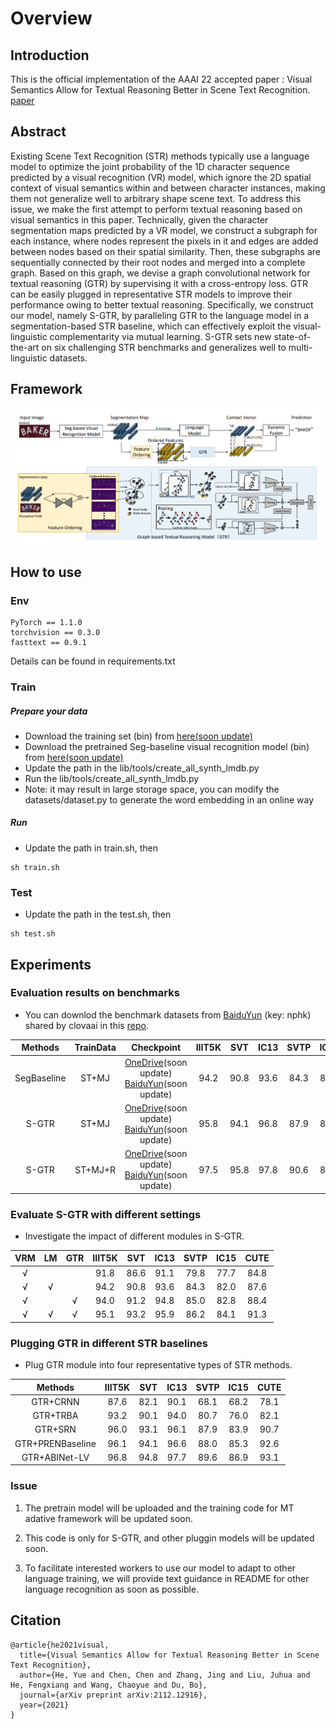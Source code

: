 # Overview

## Introduction
This is the official implementation of the AAAI 22 accepted paper : Visual Semantics Allow for Textual Reasoning Better in Scene Text Recognition. [paper](https://arxiv.org/abs/2112.12916) 

[comment]: <> "This code is based on the [aster.pytorch]&#40;https://github.com/ayumiymk/aster.pytorch&#41;, we sincerely thank ayumiymk for his awesome repo and help."

## Abstract
Existing Scene Text Recognition (STR) methods typically use a language model to optimize the joint probability of the 1D character sequence predicted by a visual recognition (VR) model, which ignore the 2D spatial context of visual semantics within and between character instances, making them not generalize well to arbitrary shape scene text. To address this issue, we make the first attempt to perform textual reasoning based on visual semantics in this paper. Technically, given the character segmentation maps predicted by a VR model, we construct a subgraph for each instance, where nodes represent the pixels in it and edges are added between nodes based on their spatial similarity. Then, these subgraphs are sequentially connected by their root nodes and merged into a complete graph. Based on this graph, we devise a graph convolutional network for textual reasoning (GTR) by supervising it with a cross-entropy loss. GTR can be easily plugged in representative STR models to improve their performance owing to better textual reasoning. Specifically, we construct our model, namely S-GTR, by paralleling GTR to the language model in a segmentation-based STR baseline,
which can effectively exploit the visual-linguistic complementarity via mutual learning. S-GTR sets new state-of-the-art on six challenging STR benchmarks and generalizes well to multi-linguistic datasets. 


## Framework

[comment]: <> "![]&#40;D:\heyue43\work\accept-paper\1S-GTR\lib\img\motivation.png&#41;"

![](./img/framework.png)







## How to use
### Env
```
PyTorch == 1.1.0 
torchvision == 0.3.0
fasttext == 0.9.1
```
Details can be found in requirements.txt

### Train
##### Prepare your data
-  Download the  training set (bin) from [here(soon update)]()
- Download the pretrained Seg-baseline visual recognition model (bin) from [here(soon update)]()
- Update the path in the lib/tools/create_all_synth_lmdb.py
- Run the lib/tools/create_all_synth_lmdb.py
- Note: it may result in large storage space, you can modify the datasets/dataset.py to generate the word embedding in an online way

##### Run
- Update the path in train.sh, then
```
sh train.sh
```

### Test
- Update the path in the test.sh, then
```
sh test.sh
```

## Experiments
### Evaluation results on benchmarks
* You can downlod the benchmark datasets from [BaiduYun](https://pan.baidu.com/s/1Z4aI1_B7Qwg9kVECK0ucrQ) (key: nphk) shared by clovaai in this [repo](https://github.com/clovaai/deep-text-recognition-benchmark).

|Methods |TrainData|     Checkpoint  | IIIT5K | SVT  | IC13 | SVTP  | IC15 |  CUTE  |
|:--------:|:--------:|:-----------------:|:------:|:----------:|:--------:|:------:|:----------:|:---:|
|SegBaseline| ST+MJ |[OneDrive]()(soon update) [BaiduYun]()(soon update)  |94.2 |90.8 |93.6 |84.3 |82.0 |87.6|
|S-GTR| ST+MJ |[OneDrive]()(soon update) [BaiduYun]()(soon update) |95.8 | 94.1 | 96.8 | 87.9|84.6| 92.3 |
|S-GTR| ST+MJ+R |[OneDrive]()(soon update) [BaiduYun]()(soon update)  |97.5 |95.8 |97.8 |90.6 |87.3 |94.7|

### Evaluate S-GTR with different settings  
- Investigate  the  impact  of  different  modules in  S-GTR.

|VRM|LM|GTR| IIIT5K | SVT  | IC13 | SVTP  | IC15 |  CUTE  |
|:------:|:------:|:------: |:------:|:-----:|:----------:|:----:|:-----:|:------:|
|√ | | |91.8 |86.6 |91.1 |79.8 |77.7 |84.8|
|√ |√ | |94.2 |90.8 |93.6 |84.3 |82.0 |87.6|
|√ | |√ |94.0 |91.2 |94.8 |85.0 |82.8 |88.4 |
|√ |√ |√ | 95.1 |93.2 |95.9 |86.2 |84.1 |91.3|

### Plugging GTR in different STR baselines 
- Plug GTR module into four representative types of STR methods.

|Methods| IIIT5K | SVT  | IC13 | SVTP  | IC15 |  CUTE  |
|:------:|:------:|:-----:|:---------:|:----------:|:----:|:-----:|
|GTR+CRNN|  87.6 | 82.1 | 90.1 | 68.1 | 68.2 | 78.1   |
|GTR+TRBA|93.2 | 90.1 | 94.0 | 80.7 | 76.0 | 82.1|
|GTR+SRN| 96.0 | 93.1 | 96.1 | 87.9 | 83.9 | 90.7 |
|GTR+PRENBaseline| 96.1 | 94.1 | 96.6 | 88.0 | 85.3 | 92.6|
|GTR+ABINet-LV| 96.8 | 94.8  | 97.7  | 89.6   | 86.9  | 93.1   |



### Issue
1. The pretrain model will be uploaded  and the training code for MT adative framework will be updated soon.

2. This code is only for S-GTR, and other pluggin models will be updated soon. 

3. To facilitate interested workers to use our model to adapt to other language training, we will provide text guidance in README for other language recognition as soon as possible.

## Citation
```
@article{he2021visual,
  title={Visual Semantics Allow for Textual Reasoning Better in Scene Text Recognition},
  author={He, Yue and Chen, Chen and Zhang, Jing and Liu, Juhua and He, Fengxiang and Wang, Chaoyue and Du, Bo},
  journal={arXiv preprint arXiv:2112.12916},
  year={2021}
}

```
